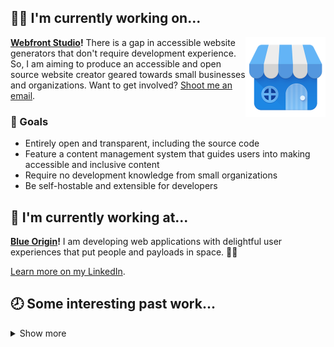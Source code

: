 <h2><span aria-hidden="true">👩‍💻</span> I'm currently working on...</h2>

<img alt="Webfront Studio logo" width="128" height="128" align="right" src="https://github.com/webfrontstudio/studio/raw/main/.github/icon.png"/>

**[Webfront Studio](https://github.com/webfrontstudio)!** There is a gap in accessible website generators that don't require development experience. So, I am aiming to produce an accessible and open source website creator geared towards small businesses and organizations. Want to get involved? [Shoot me an email](mailto:github@evelyn.dev).

<h3><span aria-hidden="true">🌈</span> Goals</h3>

- Entirely open and transparent, including the source code
- Feature a content management system that guides users into making accessible and inclusive content
- Require no development knowledge from small organizations
- Be self-hostable and extensible for developers

<h2><span aria-hidden="true">💼</span> I'm currently working at...</h2>

**[Blue Origin](https://www.blueorigin.com/)!** I am developing web applications with delightful user experiences that put people and payloads in space. 🚀🌌

[Learn more on my LinkedIn](https://www.linkedin.com/in/evelynhathaway/).


<h2><span aria-hidden="true">🕗</span> Some interesting past work...</h2>

<details><summary>Show more</summary>

Adding strong TypeScript typings for Bind Deep ([`bind-deep`](https://github.com/evelynhathaway/bind-deep)). [The first draft was undoubtedly a challenge, but so worth it!](https://twitter.com/eeveedev/status/1270210745788055552)

Will Mutate ([`will-mutate`](https://github.com/ceoss/will-mutate)) is a Babel plugin that alerts if a mutation event occurred on inputted objects — essentially, a silly version of TypeScript read-only types... but at runtime. And [oh golly, does it make use of ES6 Proxies](https://github.com/ceoss/will-mutate/blob/master/plugin/proxify.js).

My overengineered portfolio! Fun fact, the background header image is generated using an offscreen canvas using the user agent string, so [take a peek at it](https://evelyn.dev/) on a few devices!

[Rocketry.js](https://github.com/rocketryjs) is my mega project where I control RGB lights and buttons on MIDI controllers. It's an exciting take on hardware control using TypeScript.

Occasionally I will also work on my glitch art style [pixel sorting web application](https://github.com/evelynhathaway/pixel-sort) that uses off the main thread scripting in React.

</details>
